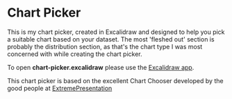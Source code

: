 # Chart Picker
This is my chart picker, created in Excalidraw and designed to help you pick a suitable chart based on your dataset. The most 'fleshed out' section is probably the distribution section, as that's the chart type I was most concerned with while creating the chart picker. 

To open **chart-picker.excalidraw** please use the [Excalidraw app](https://excalidraw.com/).

This chart picker is based on the excellent Chart Chooser developed by the good people at [ExtremePresentation](https://extremepresentation.com)